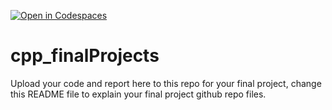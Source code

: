 [![Open in Codespaces](https://classroom.github.com/assets/launch-codespace-2972f46106e565e64193e422d61a12cf1da4916b45550586e14ef0a7c637dd04.svg)](https://classroom.github.com/open-in-codespaces?assignment_repo_id=19544358)
# cpp_finalProjects

Upload your code and report here to this repo for your final project, change this README file to explain your final project github repo files.
